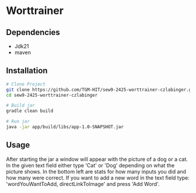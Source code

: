 # Worttrainer

## Dependencies

* Jdk21
* maven

## Installation
```bash
# Clone Project
git clone https://github.com/TGM-HIT/sew9-2425-worttrainer-czlabinger.git
cd sew9-2425-worttrainer-czlabinger

# Build jar
gradle clean build

# Run jar
java -jar app/build/libs/app-1.0-SNAPSHOT.jar
```

## Usage

After starting the jar a window will appear with the picture of a dog or a cat. 
In the given text field either type 'Cat' or 'Dog' depending on what the picture shows. 
In the bottom left are stats for how many inputs you did and how many were correct. 
If you want to add a new word in the text field type: 'wordYouWantToAdd, directLinkToImage' and press 'Add Word'.
